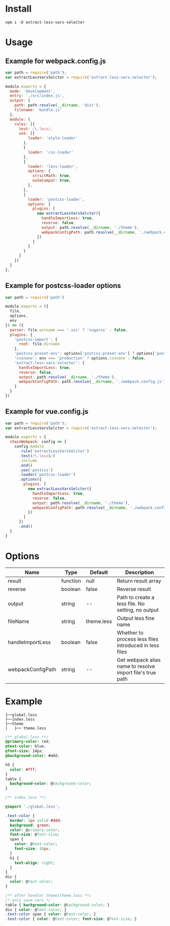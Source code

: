 # Install
```
npm i -D extract-less-vars-selector
```
# Usage
## Example for webpack.config.js
```js
var path = require('path');
var extractLessVarsSelctor = require('extract-less-vars-selector');

module.exports = {
  mode: 'development',
  entry: './src/index.js',
  output: {
    path: path.resolve(__dirname, 'dist'),
    filename: 'bundle.js'
  },
  module: {
    rules: [{
      test: /\.less/,
      use: [{
          loader: 'style-loader'
        },
        {
          loader: 'css-loader'
        },
        {
          loader: 'less-loader',
          options: {
            strictMath: true,
            noIeCompat: true,
          },
        },
        {
          loader: 'postcss-loader',
          options: {
            plugins: [
              new extractLessVarsSelctor({
                handleImportLess: true,
                reverse: false,
                output: path.resolve(__dirname, './theme'),
                webpackConfigPath: path.resolve(__dirname, './webpack.config.js')
              })
            ]
          }
        }
      ]
    }]
  }
};
```
## Example for postcss-loader options
```js
var path = require('path')

module.exports = ({
  file,
  options,
  env
}) => ({
  parser: file.extname === '.sss' ? 'sugarss' : false,
  plugins: {
    'postcss-import': {
      root: file.dirname
    },
    'postcss-preset-env': options['postcss-preset-env'] ? options['postcss-preset-env'] : false,
    'cssnano': env === 'production' ? options.cssnano : false,
    'extract-less-vars-selector': {
      handleImportLess: true,
      reverse: false,
      output: path.resolve(__dirname, './theme'),
      webpackConfigPath: path.resolve(__dirname, './webpack.config.js')
    }
  }
})
```
## Example for vue.config.js
```js
var path = require('path');
var extractLessVarsSelctor = require('extract-less-vars-selector');

module.exports = {
  chainWebpack: config => {
    config.module
      .rule('extractLessVarsSelctor')
      .test(/\.less$/)
      .include
      .end()
      .use('postcss')
      .loader('postcss-loader')
      .options({
        plugins: [
          new extractLessVarsSelctor({
            handleImportLess: true,
            reverse: false,
            output: path.resolve(__dirname, './theme'),
            webpackConfigPath: path.resolve(__dirname, './webpack.config.js')
          })
        ]
      })
      .end()
  }
}
```
# Options

|Name|Type|Default|Description|
| --- | --- | --- | --- |
| result | function | null | Return result array |
|reverse| boolean | false | Reverse result |
|output| string | -- | Path to create a less file. No setting, no output |
|fileName| string | theme.less | Output less fine name |
|handleImportLess| boolean | false | Whether to process less files introduced in less files |
| webpackConfigPath | string | -- | Get webpack alias name to resolve import file's true path |

# Example

```
├──global.less
├──index.less
├──theme
│   ├── theme.less
```

```css
/** global.less **/
@primary-color: red;
@text-color: blue;
@font-size: 14px;
@background-color: #ddd;

h5 {
  color: #fff;
}
table {
  background-color: @background-color;
}
```
```css
/** index.less **/

@import './global.less';

.text-color {
  border: 1px solid #ddd;
  background: green;
  color: @primary-color;
  font-size: @font-size;
  span {
    color: @text-color;
    font-size: 16px;
  }
  h1 {
    text-align: right;
  }
}
div {
  color: @text-color;
}
```

```css
/** after handler theme/theme.less **/
/* only save vars */
table { background-color: @background-color; }
div { color: @text-color; }
.text-color span { color: @text-color; }
.text-color { color: @text-color; font-size: @font-size; }

```
